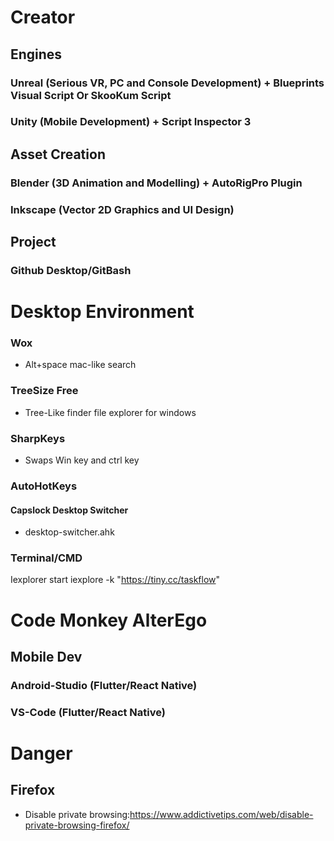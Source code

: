 # Creator
## Engines
### Unreal (Serious VR, PC and Console Development) + Blueprints Visual Script Or SkooKum Script
### Unity (Mobile Development) + Script Inspector 3

## Asset Creation
### Blender (3D Animation and Modelling) + AutoRigPro Plugin
### Inkscape (Vector 2D Graphics and UI Design)

## Project 
### Github Desktop/GitBash

# Desktop Environment

### Wox 
- Alt+space mac-like search 

### TreeSize Free
- Tree-Like finder file explorer for windows 

### SharpKeys
- Swaps Win key and ctrl key

### AutoHotKeys
#### Capslock Desktop Switcher
- desktop-switcher.ahk

### Terminal/CMD
Iexplorer
start iexplore -k "https://tiny.cc/taskflow"

# Code Monkey AlterEgo
## Mobile Dev
### Android-Studio (Flutter/React Native)
### VS-Code (Flutter/React Native)

# Danger
## Firefox
- Disable private browsing:https://www.addictivetips.com/web/disable-private-browsing-firefox/


